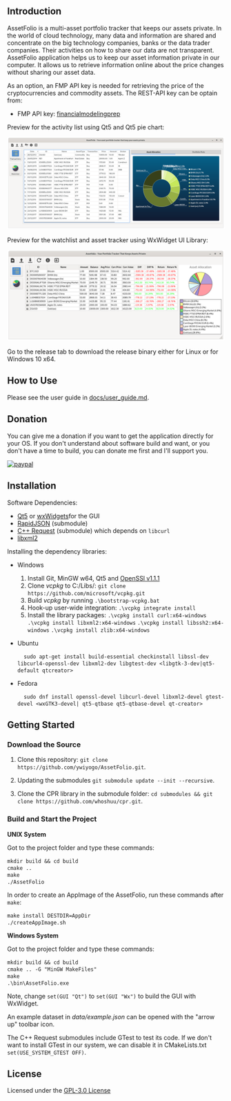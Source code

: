 ## Introduction

AssetFolio is a multi-asset portfolio tracker that keeps our assets private. In the world of cloud technology, many data and information are shared and concentrate on the big technology companies, banks or the data trader companies. Their activities on how to share our data are not transparent. AssetFolio application helps us to keep our asset information private in our computer. It allows us to retrieve information online about the price changes without sharing our asset data.

As an option, an FMP API key is needed for retrieving the price of the cryptocurrencies and commodity assets. The REST-API key can be optain from:
* FMP API key: [financialmodelingprep](https://financialmodelingprep.com/developer/docs/)


Preview for the activity list using Qt5 and Qt5 pie chart:

![Activity list][activity]

Preview for the watchlist and asset tracker using WxWidget UI Library:

![Watchlist][watchlist]

Go to the release tab to download the release binary either for Linux or for Windows 10 x64.

## How to Use

Please see the user guide in [docs/user_guide.md](docs/user_guide.md).


## Donation

You can give me a donation if you want to get the application directly for your OS. 
If you don't understand about software build and want, or you don't have a time to build, you can donate me first and I'll support you.

[![paypal](https://www.paypalobjects.com/en_US/i/btn/btn_donateCC_LG.gif)](https://www.paypal.com/cgi-bin/webscr?cmd=_s-xclick&hosted_button_id=9H9M4LHP8L8EQ&source=url)

## Installation

Software Dependencies:

* [Qt5](https://doc.qt.io/qt-5/gettingstarted.html) or [wxWidgets](https://www.wxwidgets.org/)for the GUI
* [RapidJSON](https://github.com/Tencent/rapidjson) (submodule)
* [C++ Request](https://github.com/whoshuu/cpr) (submodule) which depends on `libcurl`
* [libxml2](http://www.xmlsoft.org/)

Installing the dependency libraries:

* Windows

    1. Install Git, MinGW w64, Qt5 and [OpenSSl v1.1.1](https://slproweb.com/products/Win32OpenSSL.html)
    2. Clone *vcpkg* to C:/Libs/: `git clone https://github.com/microsoft/vcpkg.git`
    2. Build *vcpkg* by running `.\bootstrap-vcpkg.bat`
    3. Hook-up user-wide integration: `.\vcpkg integrate install`
    3. Install the library packages:
          `.\vcpkg install curl:x64-windows`
          `.\vcpkg install libxml2:x64-windows`
          `.\vcpkg install libssh2:x64-windows`
          `.\vcpkg install zlib:x64-windows`

* Ubuntu

        sudo apt-get install build-essential checkinstall libssl-dev libcurl4-openssl-dev libxml2-dev libgtest-dev <libgtk-3-dev|qt5-default qtcreator>

* Fedora

        sudo dnf install openssl-devel libcurl-devel libxml2-devel gtest-devel <wxGTK3-devel| qt5-qtbase qt5-qtbase-devel qt-creator>

## Getting Started 
### Download the Source

1. Clone this repository: `git clone https://github.com/ywiyogo/AssetFolio.git`.

2. Updating the submodules `git submodule update --init --recursive`.

3. Clone the CPR library in the submodule folder: `cd submodules && git clone https://github.com/whoshuu/cpr.git`.


### Build and Start the Project

**UNIX System**

Got to the project folder and type these commands:

```
mkdir build && cd build
cmake ..
make
./AssetFolio
```

In order to create an AppImage of the AssetFolio, run these commands after `make`:

```
make install DESTDIR=AppDir
./createAppImage.sh

```

**Windows System**

Got to the project folder and type these commands:

```
mkdir build && cd build
cmake .. -G "MinGW MakeFiles"
make
.\bin\AssetFolio.exe
```

Note, change `set(GUI "Qt")` to `set(GUI "Wx")` to build the GUI with WxWidget.

An example dataset in _data/example.json_ can be opened with the "arrow up" toolbar icon.

The C++ Request submodules include GTest to test its code. If we don't want to install GTest in our system, we can disable it in CMakeLists.txt `set(USE_SYSTEM_GTEST OFF)`.


## License

Licensed under the [GPL-3.0 License](LICENSE)



[activity]: docs/imgs/activity.png "Screenshot of the activity list"
[watchlist]: docs/imgs/watchlist.png "Screenshot of the watchlist and the tracker"
